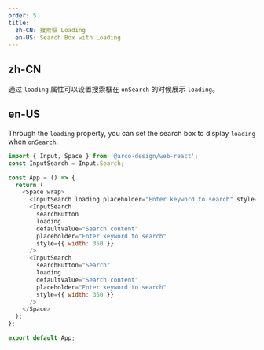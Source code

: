 ```yaml
---
order: 5
title:
  zh-CN: 搜索框 Loading
  en-US: Search Box with Loading
---
```


## zh-CN

通过 `loading` 属性可以设置搜索框在 `onSearch` 的时候展示 `loading`。

## en-US

Through the `loading` property, you can set the search box to display `loading` when `onSearch`.

```js
import { Input, Space } from '@arco-design/web-react';
const InputSearch = Input.Search;

const App = () => {
  return (
    <Space wrap>
      <InputSearch loading placeholder="Enter keyword to search" style={{ width: 350 }} />
      <InputSearch
        searchButton
        loading
        defaultValue="Search content"
        placeholder="Enter keyword to search"
        style={{ width: 350 }}
      />
      <InputSearch
        searchButton="Search"
        loading
        defaultValue="Search content"
        placeholder="Enter keyword to search"
        style={{ width: 350 }}
      />
    </Space>
  );
};

export default App;
```
